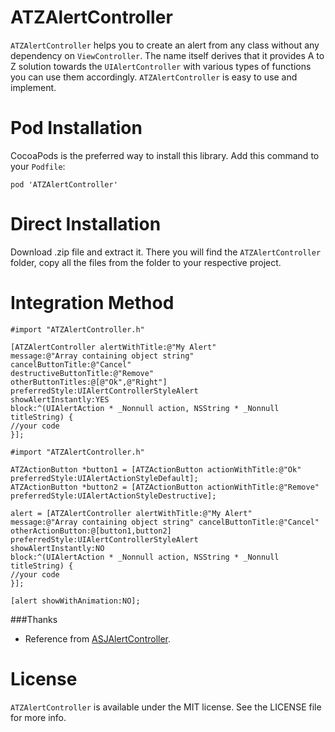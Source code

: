 # ATZAlertController

`ATZAlertController` helps you to create an alert from any class without any dependency on `ViewController`. The name itself derives that it provides A to Z solution towards the `UIAlertController` with various types of functions you can use them accordingly. `ATZAlertController` is easy to use and implement.  

# Pod Installation 

CocoaPods is the preferred way to install this library. Add this command to your `Podfile`:

```
pod 'ATZAlertController'
```

# Direct Installation

Download .zip file and extract it. There you will find the `ATZAlertController` folder, copy all the files from the folder to your respective project.

# Integration Method

```objc
#import "ATZAlertController.h"

[ATZAlertController alertWithTitle:@"My Alert"
message:@"Array containing object string"
cancelButtonTitle:@"Cancel"
destructiveButtonTitle:@"Remove"
otherButtonTitles:@[@"Ok",@"Right"]
preferredStyle:UIAlertControllerStyleAlert
showAlertInstantly:YES
block:^(UIAlertAction * _Nonnull action, NSString * _Nonnull titleString) {
//your code 
}];
```

```objc
#import "ATZAlertController.h"

ATZActionButton *button1 = [ATZActionButton actionWithTitle:@"Ok" preferredStyle:UIAlertActionStyleDefault];
ATZActionButton *button2 = [ATZActionButton actionWithTitle:@"Remove" preferredStyle:UIAlertActionStyleDestructive];

alert = [ATZAlertController alertWithTitle:@"My Alert"
message:@"Array containing object string" cancelButtonTitle:@"Cancel"
otherActionButton:@[button1,button2]
preferredStyle:UIAlertControllerStyleAlert
showAlertInstantly:NO
block:^(UIAlertAction * _Nonnull action, NSString * _Nonnull titleString) {
//your code
}];

[alert showWithAnimation:NO];
```

###Thanks
- Reference from [ASJAlertController](https://github.com/sudeepjaiswal/ASJAlertController).

# License

`ATZAlertController` is available under the MIT license. See the LICENSE file for more info.
